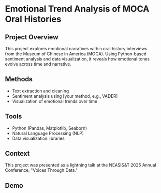 # Emotional Trend Analysis of MOCA Oral Histories

## Project Overview
This project explores emotional narratives within oral history interviews from the Museum of Chinese in America (MOCA). Using Python-based sentiment analysis and data visualization, it reveals how emotional tones evolve across time and narrative.

## Methods
- Text extraction and cleaning
- Sentiment analysis using [your method, e.g., VADER]
- Visualization of emotional trends over time

## Tools
- Python (Pandas, Matplotlib, Seaborn)
- Natural Language Processing (NLP)
- Data visualization libraries

## Context
This project was presented as a lightning talk at the NEASIS&T 2025 Annual Conference, \"Voices Through Data.\"

## Demo

